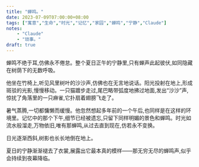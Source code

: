 ```yaml
---
title: "蝉鸣。"
date: 2023-07-09T07:00:00+08:00
tags: ["寓意","生命","时光","记忆","家园","蝉鸣","宁静","Claude"]
notes:
    - "Claude"
    - "琐事。"
draft: true
---
```


蝉鸣不绝于耳,仿佛永不倦怠。整个夏日正午的宁静里,只有蝉声此起彼伏,如同隐藏在树荫下的无数呼吸。 

他坐在竹椅上,听见风里树叶的沙沙声,仿佛也在无言地说话。阳光投射在地上,形成斑驳的光影,慢慢移动。一只猫踱步走过,尾巴略带弧度地拂过地面,发出“沙沙”声,惊扰了角落里的一只麻雀,它扑扇着翅膀飞走了。

暑气蒸腾,一切都慵懒而缓慢。他忽然想起多年前的一个午后,也同样是在这样的环境里。记忆中的那个下午,细节已经被遗忘,只留下同样明媚的景色和蝉鸣。时光如流水般溜走,万物依旧,唯有那蝉鸣,从过去直到现在,仿若永不变换。

日光逐渐西斜,树影也长长地倒在地上。

夏日的宁静渐渐褪去了衣裳,展露出它最本真的模样——那无穷无尽的蝉鸣声,似乎会持续到夜幕降临。